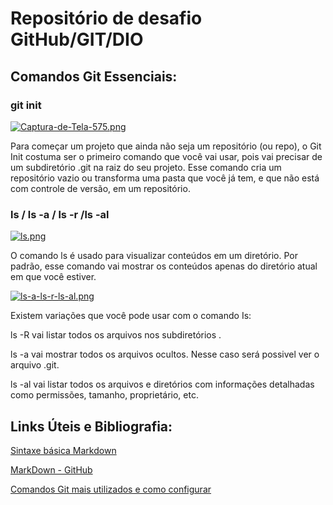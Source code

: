 # Repositório de desafio GitHub/GIT/DIO
## Comandos Git Essenciais:
### git init
[![Captura-de-Tela-575.png](https://i.postimg.cc/J7jyL2BF/Captura-de-Tela-575.png)](https://postimg.cc/Z0KYPjHP)
<p> Para começar um projeto que ainda não seja um repositório (ou repo), o Git Init costuma ser o primeiro comando que você vai usar, pois vai precisar de um subdiretório .git na raiz do seu projeto.
Esse comando cria um repositório vazio ou transforma uma pasta que você já tem, e que não está com controle de versão, em um repositório.

  ### ls / ls -a / ls -r /ls -al   
[![ls.png](https://i.postimg.cc/nL0zdXMY/ls.png)](https://postimg.cc/5HQbyNB6)
<p> O comando ls é usado para visualizar conteúdos em um diretório. Por padrão, esse comando vai mostrar os conteúdos apenas do diretório atual em que você estiver.
  
  [![ls-a-ls-r-ls-al.png](https://i.postimg.cc/Z5tL4scD/ls-a-ls-r-ls-al.png)](https://postimg.cc/mtj9SwKQ)
  
  Existem variações que você pode usar com o comando Is:
  
ls -R vai listar todos os arquivos nos subdiretórios .
  
ls -a vai mostrar todos os arquivos ocultos. Nesse caso será possivel ver o arquivo .git.
  
ls -al vai listar todos os arquivos e diretórios com informações detalhadas como permissões, tamanho, proprietário, etc.
  
## Links Úteis e Bibliografia: 
[Sintaxe básica Markdown](https://www.markdownguide.org/basic-syntax/)
  
[MarkDown - GitHub](https://gist.github.com/leocomelli/2545add34e4fec21ec16)
  
[Comandos Git mais utilizados e como configurar](https://blog.geekhunter.com.br/comandos-git-mais-utilizados/)
